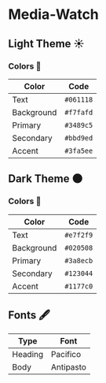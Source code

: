 ﻿# Media-Watch 


## Light Theme :sunny:

### Colors :art:

| Color       | Code      |
|-------------|-----------|
| Text        | `#061118` |
| Background  | `#f7fafd` |
| Primary     | `#3489c5` |
| Secondary   | `#bbd9ed` |
| Accent      | `#3fa5ee` |



## Dark Theme :new_moon:

### Colors :art:
| Color       | Code      |
|-------------|-----------|
| Text        | `#e7f2f9` |
| Background  | `#020508` |
| Primary     | `#3a8ecb` |
| Secondary   | `#123044` |
| Accent      | `#1177c0` |

## Fonts :fountain_pen:
| Type    | Font      |
|---------|-----------|
| Heading | Pacifico  |
| Body    | Antipasto |